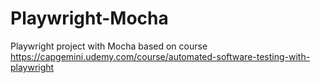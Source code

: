 # Playwright-Mocha
Playwright project with Mocha based on course https://capgemini.udemy.com/course/automated-software-testing-with-playwright
